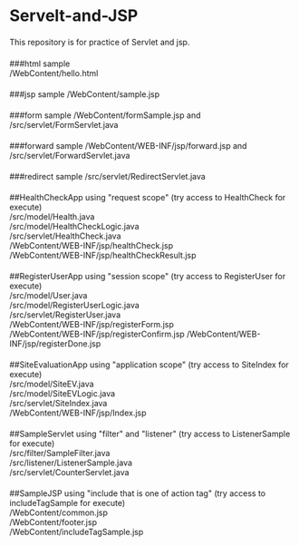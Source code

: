 # Servelt-and-JSP

This repository is for practice of Servlet and jsp.
　  
　  
###html sample   
/WebContent/hello.html  
　  
###jsp sample
/WebContent/sample.jsp  
　  
###form sample
/WebContent/formSample.jsp and /src/servlet/FormServlet.java  
　  
###forward sample
/WebContent/WEB-INF/jsp/forward.jsp and /src/servlet/ForwardServlet.java  
　  
###redirect sample
/src/servlet/RedirectServlet.java  
　  
##HealthCheckApp using "request scope" (try access to HealthCheck for execute)  
/src/model/Health.java  
/src/model/HealthCheckLogic.java  
/src/servlet/HealthCheck.java  
/WebContent/WEB-INF/jsp/healthCheck.jsp  
/WebContent/WEB-INF/jsp/healthCheckResult.jsp  
　  
##RegisterUserApp using "session scope" (try access to RegisterUser for execute)  
/src/model/User.java  
/src/model/RegisterUserLogic.java  
/src/servlet/RegisterUser.java  
/WebContent/WEB-INF/jsp/registerForm.jsp  
/WebContent/WEB-INF/jsp/registerConfirm.jsp
/WebContent/WEB-INF/jsp/registerDone.jsp  
　  
##SiteEvaluationApp using "application scope" (try access to SiteIndex for execute)  
/src/model/SiteEV.java  
/src/model/SiteEVLogic.java  
/src/servlet/SiteIndex.java  
/WebContent/WEB-INF/jsp/Index.jsp  
　  
##SampleServlet using "filter" and "listener" (try access to ListenerSample for execute)  
/src/filter/SampleFilter.java  
/src/listener/ListenerSample.java  
/src/servlet/CounterServlet.java  
　  
##SampleJSP using "include that is one of action tag" (try access to includeTagSample for execute)  
/WebContent/common.jsp  
/WebContent/footer.jsp  
/WebContent/includeTagSample.jsp  
  
